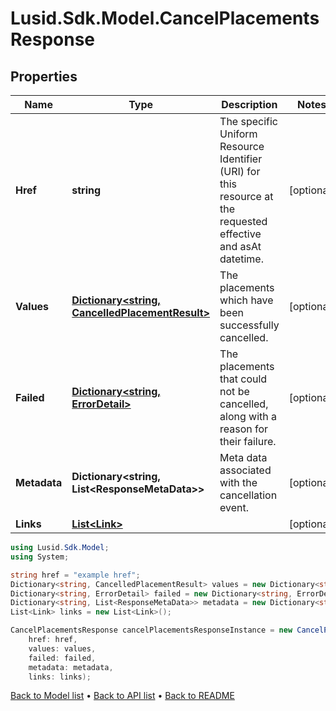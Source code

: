 # Lusid.Sdk.Model.CancelPlacementsResponse

## Properties

Name | Type | Description | Notes
------------ | ------------- | ------------- | -------------
**Href** | **string** | The specific Uniform Resource Identifier (URI) for this resource at the requested effective and asAt datetime. | [optional] 
**Values** | [**Dictionary&lt;string, CancelledPlacementResult&gt;**](CancelledPlacementResult.md) | The placements which have been successfully cancelled. | [optional] 
**Failed** | [**Dictionary&lt;string, ErrorDetail&gt;**](ErrorDetail.md) | The placements that could not be cancelled, along with a reason for their failure. | [optional] 
**Metadata** | **Dictionary&lt;string, List&lt;ResponseMetaData&gt;&gt;** | Meta data associated with the cancellation event. | [optional] 
**Links** | [**List&lt;Link&gt;**](Link.md) |  | [optional] 

```csharp
using Lusid.Sdk.Model;
using System;

string href = "example href";
Dictionary<string, CancelledPlacementResult> values = new Dictionary<string, CancelledPlacementResult>();
Dictionary<string, ErrorDetail> failed = new Dictionary<string, ErrorDetail>();
Dictionary<string, List<ResponseMetaData>> metadata = new Dictionary<string, List<ResponseMetaData>>();
List<Link> links = new List<Link>();

CancelPlacementsResponse cancelPlacementsResponseInstance = new CancelPlacementsResponse(
    href: href,
    values: values,
    failed: failed,
    metadata: metadata,
    links: links);
```

[Back to Model list](../README.md#documentation-for-models) &#8226; [Back to API list](../README.md#documentation-for-api-endpoints) &#8226; [Back to README](../README.md)
